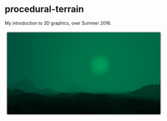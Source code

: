 # procedural-terrain
My introduction to 3D graphics, over Summer 2016.

![](screenshots/GameFrameworkDemo_shadow.png)
